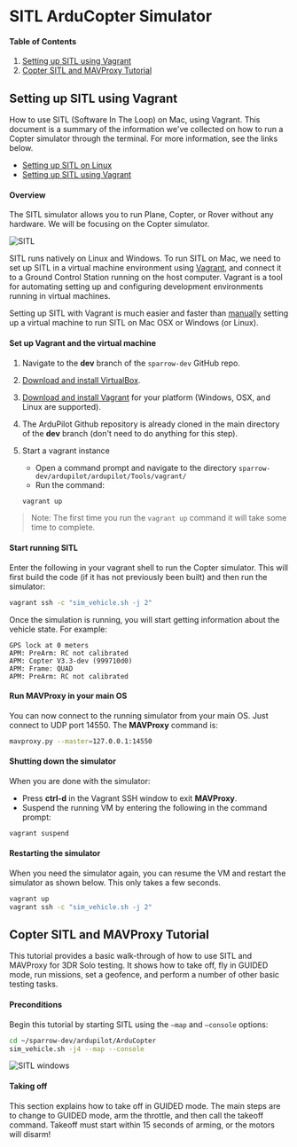 # SITL ArduCopter Simulator 

#### Table of Contents
1. [Setting up SITL using Vagrant](#setting-up-sitl-using-vagrant)
2. [Copter SITL and MAVProxy Tutorial](#copter-sitl-and-mavproxy-tutorial)

## Setting up SITL using Vagrant
How to use SITL (Software In The Loop) on Mac, using Vagrant.
This document is a summary of the information we've collected on how to run a Copter simulator through the terminal. For more information, see the links below.
* [Setting up SITL on Linux](http://ardupilot.org/dev/docs/setting-up-sitl-on-linux.html)
* [Setting up SITL using Vagrant](http://ardupilot.org/dev/docs/setting-up-sitl-using-vagrant.html)

#### Overview
The SITL simulator allows you to run Plane, Copter, or Rover without any hardware. We will be focusing on the Copter simulator.
 
![SITL](http://ardupilot.org/dev/_images/SITL_Linux.jpg)

SITL runs natively on Linux and Windows. To run SITL on Mac, we need to set up SITL in a virtual machine environment using [Vagrant](https://www.vagrantup.com/), and connect it to a Ground Control Station running on the host computer. Vagrant is a tool for automating setting up and configuring development environments running in virtual machines.  

Setting up SITL with Vagrant is much easier and faster than [manually](http://ardupilot.org/dev/docs/setting-up-sitl-on-windows.html#setting-up-sitl-on-windows) setting up a virtual machine to run SITL on Mac OSX or Windows (or Linux).

#### Set up Vagrant and the virtual machine
1. Navigate to the **dev** branch of the ``sparrow-dev`` GitHub repo.
2. [Download and install VirtualBox](https://www.virtualbox.org/wiki/Downloads).
3. [Download and install Vagrant](https://www.vagrantup.com/downloads.html) for your platform (Windows, OSX, and Linux are supported).
4. The ArduPilot Github repository is already cloned in the main directory of the **dev** branch (don't need to do anything for this step).
5. Start a vagrant instance
	* Open a command prompt and navigate to the directory ``sparrow-dev/ardupilot/ardupilot/Tools/vagrant/``
	* Run the command: 

	```bash
	vagrant up
	```

> Note: The first time you run the <code>vagrant up</code> command it will take some time to complete.	

#### Start running SITL
Enter the following in your vagrant shell to run the Copter simulator. This will first build the code (if it has not previously been built) and then run the simulator:

```bash
vagrant ssh -c "sim_vehicle.sh -j 2"
```

Once the simulation is running, you will start getting information about the vehicle state. For example:

```
GPS lock at 0 meters
APM: PreArm: RC not calibrated
APM: Copter V3.3-dev (999710d0)
APM: Frame: QUAD
APM: PreArm: RC not calibrated
```

#### Run MAVProxy in your main OS
You can now connect to the running simulator from your main OS. Just connect to UDP port 14550. The **MAVProxy** command is:

```bash
mavproxy.py --master=127.0.0.1:14550
```

#### Shutting down the simulator
When you are done with the simulator:
* Press **ctrl-d** in the Vagrant SSH window to exit **MAVProxy**.
* Suspend the running VM by entering the following in the command prompt:

```bash
vagrant suspend
```

#### Restarting the simulator
When you need the simulator again, you can resume the VM and restart the simulator as shown below. This only takes a few seconds.

```bash
vagrant up
vagrant ssh -c "sim_vehicle.sh -j 2"
``` 

## Copter SITL and MAVProxy Tutorial
This tutorial provides a basic walk-through of how to use SITL and MAVProxy for 3DR Solo testing. It shows how to take off, fly in GUIDED mode, run missions, set a geofence, and perform a number of other basic testing tasks.

#### Preconditions
Begin this tutorial by starting SITL using the ``—map`` and ``—console`` options:

```bash
cd ~/sparrow-dev/ardupilot/ArduCopter
sim_vehicle.sh -j4 --map --console
```

![SITL windows](http://ardupilot.org/dev/_images/mavproxy_sitl_console_and_map.jpg)

#### Taking off
This section explains how to take off in GUIDED mode. The main steps are to change to GUIDED mode, arm the throttle, and then call the takeoff command. Takeoff must start within 15 seconds of arming, or the motors will disarm!


